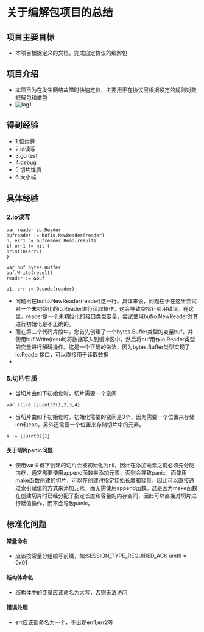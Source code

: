 # 关于编解包项目的总结
## 项目主要目标
* 本项目根据定义的文档，完成自定协议的编解包
## 项目介绍
* 本项目为在发生网络故障时快速定位，主要用于在协议层根据设定的规则对数据解包和做包
* ![iag1](image/1.jpeg)
## 得到经验
* 1.位运算
* 2.io读写
* 3.go test
* 4.debug
* 5.切片性质
* 6.大小端
## 具体经验
### 2.io读写
```
var reader io.Reader
bufreader := bufio.NewReader(reader)
n, err1 := bufreader.Read(result)
if err1 != nil {
println(err1)
}
```

```
var buf bytes.Buffer
buf.Write(result)
reader := &buf

p1, err := Decode(reader)
```
* 问题出在bufio.NewReader(reader)这一行。具体来说，问题在于在这里尝试对一个未初始化的io.Reader进行读取操作，这会导致空指针引用错误。在这里，reader是一个未初始化的接口类型变量，尝试使用bufio.NewReader对其进行初始化是不正确的。
* 而在第二个代码片段中，您首先创建了一个bytes.Buffer类型的变量buf，并使用buf.Write(result)将数据写入到缓冲区中，然后将buf用作io.Reader类型的变量进行解码操作。这是一个正确的做法，因为bytes.Buffer类型实现了io.Reader接口，可以直接用于读取数据
* 

### 5.切片性质
* 当切片由如下初始化时，切片需要一个空间
```
var slice []uint32{1,2,3,4}
```
* 当切片由如下初始化时，初始化需要的空间是3个，因为需要一个位置来存储len和cap，另外还需要一个位置来存储切片中的元素。
```
a := []uint32{1}
```
#### 关于切片panic问题
* 使用var关键字创建的切片会被初始化为nil，因此在添加元素之前必须先分配内存，通常需要使用append函数来添加元素，否则会导致panic。而使用make函数创建的切片，可以在创建时指定初始长度和容量，因此可以直接通过索引赋值的方式来添加元素，而无需使用append函数。这是因为make函数在创建切片时已经分配了指定长度和容量的内存空间，因此可以直接对切片进行赋值操作，而不会导致panic。
## 标准化问题
#### 常量命名
* 应该按常量分组编写前缀，如:SESSION_TYPE_REQUIRED_ACK uint8 = 0x01
#### 结构体命名
* 结构体中的变量应该命名为大写，否则无法访问
#### 错误处理
* err应该都命名为一个，不出现err1,err2等

